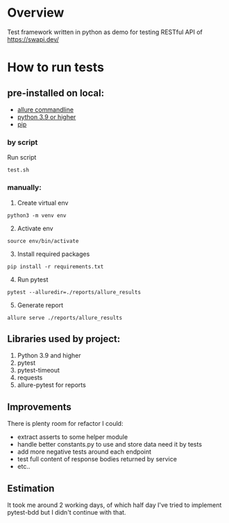 # Overview

Test framework written in python as demo for testing RESTful API of https://swapi.dev/

# How to run tests

## pre-installed on local:

- [allure commandline](https://docs.qameta.io/allure-report/#_installing_a_commandline)
- [python 3.9 or higher](https://www.python.org/downloads/)
- [pip](https://pip.pypa.io/en/stable/installation/)

### by script

Run script

```
test.sh
```

### manually:

1. Create virtual env

```
python3 -m venv env
```

2. Activate env

```
source env/bin/activate
```

3. Install required packages

```
pip install -r requirements.txt
```

4. Run pytest

```
pytest --alluredir=./reports/allure_results
```

5. Generate report

```
allure serve ./reports/allure_results
```

## Libraries used by project:

1. Python 3.9 and higher
2. pytest
3. pytest-timeout
4. requests
5. allure-pytest for reports

## Improvements

There is plenty room for refactor I could:

- extract asserts to some helper module
- handle better constants.py to use and store data need it by tests
- add more negative tests around each endpoint
- test full content of response bodies returned by service
- etc..

## Estimation

It took me around 2 working days, of which half day I've tried to implement pytest-bdd but I didn't continue with that.
